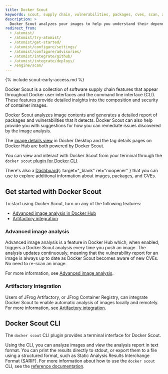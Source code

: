 ```yaml
---
title: Docker Scout
keywords: scout, supply chain, vulnerabilities, packages, cves, scan, analysis, analyze
description: >
  Docker Scout analyzes your images to help you understand their dependencies and potential vulnerabilities
redirect_from:
  - /atomist/
  - /atomist/try-atomist/
  - /atomist/get-started/
  - /atomist/configure/settings/
  - /atomist/configure/advisories/
  - /atomist/integrate/github/
  - /atomist/integrate/deploys/
  - /engine/scan/
---
```


{% include scout-early-access.md %}

Docker Scout is a collection of software supply chain features that appear
throughout Docker user interfaces and the command line interface (CLI). These features provide detailed
insights into the composition and security of container images.

Docker Scout analyzes image contents and generates a detailed report of
packages and vulnerabilities that it detects. Docker Scout can also help provide
you with suggestions for how you can remediate issues discovered by the image
analysis.

The [image details view](./image-details-view.md) in Docker Desktop and the tag
details pages on Docker Hub are both powered by Docker Scout.

You can view and interact with Docker Scout from your terminal through the
`docker scout`
[plugin for Docker CLI](../engine/reference/commandline/scout_cves.md).

There's also a [Dashboard](https://scout.docker.com){: target="\_blank"
rel="noopener" } that you can use to explore additional information about
images, packages, and CVEs.

## Get started with Docker Scout

To start using Docker Scout, turn on any of the following features:

- [Advanced image analysis in Docker Hub](./advanced-image-analysis.md)
- [Artifactory integration](./artifactory.md)

### Advanced image analysis

Advanced image analysis is a feature in Docker Hub which, when enabled, triggers
a Docker Scout analysis every time you push an image. The analysis updates
continuously, meaning that the vulnerability report for an image is always up to
date as Docker Scout becomes aware of new CVEs. No need to re-scan an image.

For more information, see
[Advanced image analysis](./advanced-image-analysis.md).

### Artifactory integration

Users of JFrog Artifactory, or JFrog Container Registry, can integrate Docker
Scout to enable automatic analysis of images locally and remotely. For more information, see
[Artifactory integration](./artifactory.md).

## Docker Scout CLI

The `docker scout` CLI plugin provides a terminal interface for Docker Scout.

Using the CLI, you can analyze images and view the analysis report in text
format. You can print the results directly to stdout, or export them to a file
using a structured format, such as Static Analysis Results Interchange Format
(SARIF). For more information about how to use the `docker scout` CLI, see the
[reference documentation](../engine/reference/commandline/scout_cves.md).
